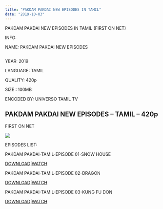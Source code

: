 ```yaml
---
title: "PAKDAM PAKDAI NEW EPISODES IN TAMIL"
date: "2019-10-03"
---
```


PAKDAM PAKDAI NEW EPISODES IN TAMIL (FIRST ON NET)

INFO:

NAME: PAKDAM PAKDAI NEW EPISODES

## 

YEAR: 2019

  

LANGUAGE: TAMIL 

  

QUALITY: 420p 

SIZE : 100MB

ENCODED BY: UNIVERSO TAMIL TV

## PAKDAM PAKDAI NEW EPISODES – TAMIL – 420p

FIRST ON NET

[![](https://1.bp.blogspot.com/-PXAXLkH_DRo/XZXHWc-PLBI/AAAAAAAAAVs/8UYMGz2qUeUzzkq9xH8Za3hv0PubyKOaACLcBGAsYHQ/s400/single-banner-1.png)](https://1.bp.blogspot.com/-PXAXLkH_DRo/XZXHWc-PLBI/AAAAAAAAAVs/8UYMGz2qUeUzzkq9xH8Za3hv0PubyKOaACLcBGAsYHQ/s1600/single-banner-1.png)

EPISODES LIST:

PAKDAM PAKDAI-TAMIL-EPISODE 01-SNOW HOUSE

[DOWNLOAD](https://drive.google.com/file/d/1-96D6J5450aoD8IELA0WnRVQ7-C1k-HA/view?usp=drivesdk)|[WATCH](https://drive.google.com/file/d/1-96D6J5450aoD8IELA0WnRVQ7-C1k-HA/view?usp=drivesdk) 

PAKDAM PAKDAI-TAMIL-EPISODE 02-DRAGON

[DOWNLOAD](https://drive.google.com/file/d/1-5O5YjKpfSICLfEOBgOgvi_m54RoeqOm/view?usp=drivesdk)|[WATCH](https://drive.google.com/file/d/1-5O5YjKpfSICLfEOBgOgvi_m54RoeqOm/view?usp=drivesdk)

PAKDAM PAKDAI-TAMIL-EPISODE 03-KUNG FU DON

[DOWNLOAD](https://drive.google.com/file/d/1--uu-yoYvnJO4v5gjBWG9m5WpKJ10pSg/view?usp=drivesdk)|[WATCH](https://drive.google.com/file/d/1--uu-yoYvnJO4v5gjBWG9m5WpKJ10pSg/view?usp=drivesdk)
